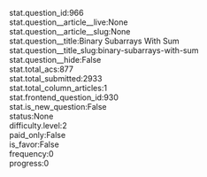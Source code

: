 stat.question_id:966  
stat.question__article__live:None  
stat.question__article__slug:None  
stat.question__title:Binary Subarrays With Sum  
stat.question__title_slug:binary-subarrays-with-sum  
stat.question__hide:False  
stat.total_acs:877  
stat.total_submitted:2933  
stat.total_column_articles:1  
stat.frontend_question_id:930  
stat.is_new_question:False  
status:None  
difficulty.level:2  
paid_only:False  
is_favor:False  
frequency:0  
progress:0  

